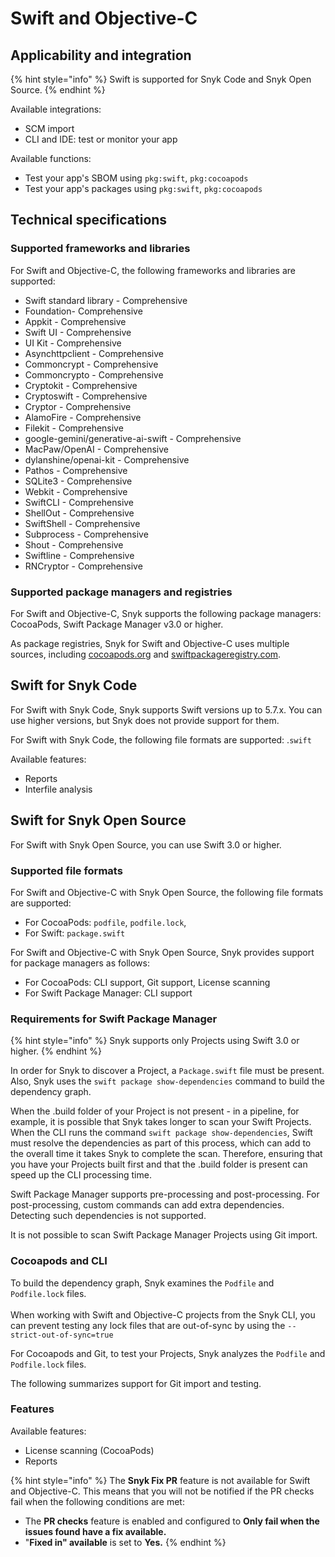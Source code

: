 # Swift and Objective-C

## Applicability and integration

{% hint style="info" %}
Swift is supported for Snyk Code and Snyk Open Source.
{% endhint %}

Available integrations:

* SCM import
* CLI and IDE: test or monitor your app

Available functions:

* Test your app's SBOM using `pkg:swift`, `pkg:cocoapods`
* Test your app's packages using `pkg:swift`, `pkg:cocoapods`

## Technical specifications

### Supported frameworks and libraries

For Swift and Objective-C, the following frameworks and libraries are supported:

* Swift standard library - Comprehensive
* Foundation- Comprehensive
* Appkit - Comprehensive
* Swift UI - Comprehensive
* UI Kit - Comprehensive
* Asynchttpclient - Comprehensive
* Commoncrypt - Comprehensive
* Commoncrypto - Comprehensive
* Cryptokit - Comprehensive
* Cryptoswift - Comprehensive
* Cryptor - Comprehensive
* AlamoFire - Comprehensive
* Filekit - Comprehensive
* google-gemini/generative-ai-swift - Comprehensive
* MacPaw/OpenAI - Comprehensive
* dylanshine/openai-kit - Comprehensive
* Pathos - Comprehensive
* SQLite3 - Comprehensive
* Webkit - Comprehensive
* SwiftCLI - Comprehensive
* ShellOut - Comprehensive
* SwiftShell - Comprehensive
* Subprocess - Comprehensive
* Shout - Comprehensive
* Swiftline - Comprehensive
* RNCryptor - Comprehensive

### Supported package managers and registries

For Swift and Objective-C, Snyk supports the following package managers: CocoaPods, Swift Package Manager v3.0 or higher.

As package registries, Snyk for Swift and Objective-C uses multiple sources, including [cocoapods.org](https://cocoapods.org/) and [swiftpackageregistry.com](https://swiftpackageregistry.com/).

## Swift for Snyk Code

For Swift with Snyk Code, Snyk supports Swift versions up to 5.7.x. You can use higher versions, but Snyk does not provide support for them.

For Swift with Snyk Code, the following file formats are supported: .`swift`

Available features:

* Reports
* Interfile analysis

## Swift for Snyk Open Source

For Swift with Snyk Open Source, you can use Swift 3.0 or higher.

### Supported file formats

For Swift and Objective-C with Snyk Open Source, the following file formats are supported:

* For CocoaPods: `podfile`, `podfile.lock`,
* For Swift: `package.swift`

For Swift and Objective-C with Snyk Open Source, Snyk provides support for package managers as follows:

* For CocoaPods: CLI support, Git support, License scanning
* For Swift Package Manager: CLI support

### Requirements for Swift Package Manager

{% hint style="info" %}
Snyk supports only Projects using Swift 3.0 or higher.
{% endhint %}

In order for Snyk to discover a Project, a `Package.swift` file must be present. Also, Snyk uses the `swift package show-dependencies` command to build the dependency graph.

When the .build folder of your Project is not present - in a pipeline, for example, it is possible that Snyk takes longer to scan your Swift Projects. When the CLI runs the command `swift package show-dependencies`, Swift must resolve the dependencies as part of this process, which can add to the overall time it takes Snyk to complete the scan. Therefore, ensuring that you have your Projects built first and that the .build folder is present can speed up the CLI processing time.

Swift Package Manager supports pre-processing and post-processing. For post-processing, custom commands can add extra dependencies. Detecting such dependencies is not supported.

It is not possible to scan Swift Package Manager Projects using Git import.

### Cocoapods and CLI

To build the dependency graph, Snyk examines the `Podfile` and `Podfile.lock` files.\
\
When working with Swift and Objective-C projects from the Snyk CLI, you can prevent testing any lock files that are out-of-sync by using the `--strict-out-of-sync=true`

For Cocoapods and Git, to test your Projects, Snyk analyzes the `Podfile` and `Podfile.lock` files.

The following summarizes support for Git import and testing.

### Features

Available features:

* License scanning (CocoaPods)
* Reports

{% hint style="info" %}
The **Snyk Fix PR** feature is not available for Swift and Objective-C. This means that you will not be notified if the PR checks fail when the following conditions are met:

* The **PR checks** feature is enabled and configured to **Only fail when the issues found have a fix available.**
* "**Fixed in" available** is set to **Yes.**
{% endhint %}

